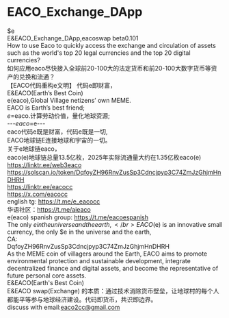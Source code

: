 # EACO_Exchange_DApp
$e </br>
E&EACO_Exchange_DApp,eacoswap beta0.101 </br>
How to use Eaco to quickly access the exchange and circulation of assets such as the world's top 20 legal currencies and the top 20 digital currencies?</br>
如何应用eaco尽快接入全球前20-100大的法定货币和前20-100大数字货币等资产的兑换和流通？</br>
【EACO代码重构e文明】 代码e即财富，</br>
E&EACO(Earth’s Best Coin) </br>
e(eaco),Global Village netizens’ own MEME.</br>
EACO is Earth’s best friend;</br>
$e=$eaco.计算劳动价值，量化地球资源;</br>
---$eaco=$e---</br>
eaco代码e既是财富，代码e既是一切,</br>
EACO地球链E连接地球和宇宙的一切。</br>
关于e地球链eaco，</br>
eaco(e)地球链总量13.5亿枚，2025年实际流通量大约在1.35亿枚eaco(e)</br>
https://linktr.ee/web3eaco</br>
https://solscan.io/token/DqfoyZH96RnvZusSp3Cdncjpyp3C74ZmJzGhjmHnDHRH </br>
https://linktr.ee/eacocc</br>
https://x.com/eacocc</br>
english tg: https://t.me/e_eacocc</br>
华语社区：https://t.me/aieaco</br>
e(eaco) spanish group: https://t.me/eacoespanish</br>
The only $e in the universe and the earth,</br>
EACO ($e) is an innovative small currency, the only $e in the universe and the earth,</br>
CA:</br>
DqfoyZH96RnvZusSp3Cdncjpyp3C74ZmJzGhjmHnDHRH</br>
As the MEME coin of villagers around the Earth, EACO aims to promote environmental protection and sustainable development, integrate decentralized finance and digital assets, and become the representative of future personal core assets.</br>
E&EACO(Earth's Best Coin)</br>
E&EACO swap(Exchange) 的本质​​：通过技术消除货币壁垒，让地球村的每个人都能平等参与地球经济建设。​​代码即货币，共识即边界​​。</br>
discuss with email:eaco2cc@gmail.com </br>
